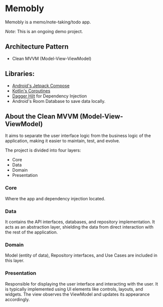 # Memobly
Memobly is a memo/note-taking/todo app.

*Note*: This is an ongoing demo project.

## Architecture Pattern
- Clean MVVM (Model-View-ViewModel)

## Libraries:
- [Android's Jetpack Compose](https://developer.android.com/develop/ui/compose/documentation)
- [Kotlin's Coroutines](https://kotlinlang.org/docs/coroutines-basics.html)
- [Dagger Hilt](https://developer.android.com/training/dependency-injection/hilt-android) for Dependency Injection
- Android's Room Database to save data locally.

## About the Clean MVVM (Model-View-ViewModel)
It aims to separate the user interface logic from the business logic of the application, making it easier to maintain, test, and evolve.

The project is divided into four layers:
- Core
- Data
- Domain
- Presentation

### Core
Where the app and dependency injection located.

### Data
It contains the API interfaces, databases, and repository implementation. 
It acts as an abstraction layer, shielding the data from direct interaction with the rest of the application.

### Domain
Model (entity of data), Repository interfaces, and Use Cases are included in this layer.

### Presentation
Responsible for displaying the user interface and interacting with the user. It is typically implemented using UI elements like controls, layouts, and widgets.
The view observes the ViewModel and updates its appearance accordingly.